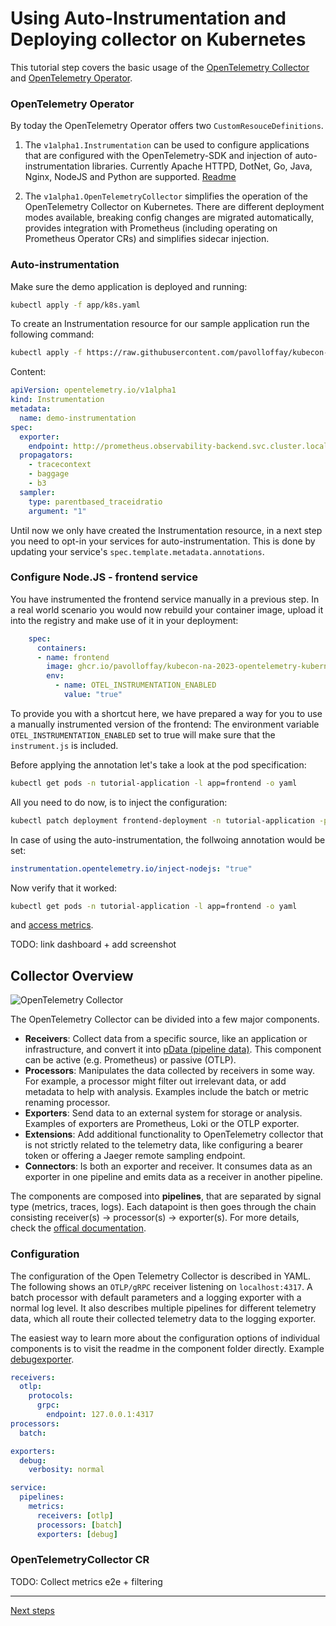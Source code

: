 # Using Auto-Instrumentation and Deploying collector on Kubernetes

This tutorial step covers the basic usage of the [OpenTelemetry Collector](https://github.com/open-telemetry/opentelemetry-collector) and [OpenTelemetry Operator](https://github.com/open-telemetry/opentelemetry-operator).

### OpenTelemetry Operator

By today the OpenTelemetry Operator offers two `CustomResouceDefinitions`.

1. The `v1alpha1.Instrumentation` can be used to configure applications that are configured with the OpenTelemetry-SDK and injection of auto-instrumentation libraries. Currently Apache HTTPD, DotNet, Go, Java, Nginx, NodeJS and Python are supported. [Readme](https://github.com/open-telemetry/opentelemetry-operator/blob/v0.88.0/README.md#opentelemetry-auto-instrumentation-injection)

2. The `v1alpha1.OpenTelemetryCollector` simplifies the operation of the OpenTelemetry Collector on Kubernetes. There are different deployment modes available, breaking config changes are migrated automatically, provides integration with Prometheus (including operating on Prometheus Operator CRs) and simplifies sidecar injection.

### Auto-instrumentation

Make sure the demo application is deployed and running:

```bash
kubectl apply -f app/k8s.yaml
```

To create an Instrumentation resource for our sample application run the following command:

```bash
kubectl apply -f https://raw.githubusercontent.com/pavolloffay/kubecon-na-2023-opentelemetry-kubernetes-metrics-tutorial/main/backend/04-metrics-auto-instrumentation.yaml
```

Content:
```yaml
apiVersion: opentelemetry.io/v1alpha1
kind: Instrumentation
metadata:
  name: demo-instrumentation
spec:
  exporter:
    endpoint: http://prometheus.observability-backend.svc.cluster.local:4318/api/v1/metrics
  propagators:
    - tracecontext
    - baggage
    - b3
  sampler:
    type: parentbased_traceidratio
    argument: "1"
```

Until now we only have created the Instrumentation resource, in a next step you need to opt-in your services for auto-instrumentation. This is done by updating your service's `spec.template.metadata.annotations`.

### Configure Node.JS - frontend service

You have instrumented the frontend service manually in a previous step. In a real world scenario you would now rebuild your container image, upload it into the registry and make use of it in your deployment:

```yaml
    spec:
      containers:
      - name: frontend
        image: ghcr.io/pavolloffay/kubecon-na-2023-opentelemetry-kubernetes-metrics-tutorial-frontend:latest
        env:
          - name: OTEL_INSTRUMENTATION_ENABLED
            value: "true"
```

To provide you with a shortcut here, we have prepared a way for you to use a manually instrumented version of the frontend: The environment variable `OTEL_INSTRUMENTATION_ENABLED` set to true will make sure that the `instrument.js` is included.

Before applying the annotation let's take a look at the pod specification:

```bash
kubectl get pods -n tutorial-application -l app=frontend -o yaml
```

All you need to do now, is to inject the configuration:
```bash
kubectl patch deployment frontend-deployment -n tutorial-application -p '{"spec": {"template":{"metadata":{"annotations":{"instrumentation.opentelemetry.io/inject-sdk":"true"}}}} }'
```

In case of using the auto-instrumentation, the follwoing annotation would be set:

```yaml
instrumentation.opentelemetry.io/inject-nodejs: "true"
```

Now verify that it worked:

```bash
kubectl get pods -n tutorial-application -l app=frontend -o yaml
```
and [access metrics]().

TODO: link dashboard + add screenshot

## Collector Overview

![OpenTelemetry Collector](images/otel-collector.png)


The OpenTelemetry Collector can be divided into a few major components.

- **Receivers**: Collect data from a specific source, like an application or infrastructure, and convert it into [pData (pipeline data)](https://pkg.go.dev/go.opentelemetry.io/collector/consumer/pdata#section-documentation). This component can be active (e.g. Prometheus) or passive (OTLP).
- **Processors**: Manipulates the data collected by receivers in some way. For example, a processor might filter out irrelevant data, or add metadata to help with analysis. Examples include the batch or metric renaming processor.
- **Exporters**: Send data to an external system for storage or analysis. Examples of exporters are Prometheus, Loki or the OTLP exporter.
- **Extensions**: Add additional functionality to OpenTelemetry collector that is not strictly related to the telemetry data, like configuring a bearer token or offering a Jaeger remote sampling endpoint.
- **Connectors**: Is both an exporter and receiver. It consumes data as an exporter in one pipeline and emits data as a receiver in another pipeline.

The components are composed into **pipelines**, that are separated by signal type (metrics, traces, logs). Each datapoint is then goes through the chain consisting receiver(s) -> processor(s) -> exporter(s). For more details, check the [offical documentation](https://opentelemetry.io/docs/collector/).

### Configuration

The configuration of the Open Telemetry Collector is described in YAML. The following shows an `OTLP/gRPC` receiver listening on `localhost:4317`. A batch processor with default parameters and a logging exporter with a normal log level. It also describes multiple pipelines for different telemetry data, which all route their collected telemetry data to the logging exporter.

The easiest way to learn more about the configuration options of individual components is to visit the readme in the component folder directly. Example [debugexporter](https://github.com/open-telemetry/opentelemetry-collector/blob/v0.88.0/exporter/debugexporter#getting-started).

```yaml
receivers:
  otlp:
    protocols:
      grpc:
        endpoint: 127.0.0.1:4317
processors:
  batch:

exporters:
  debug:
    verbosity: normal

service:
  pipelines:
    metrics:
      receivers: [otlp]
      processors: [batch]
      exporters: [debug]
```

### OpenTelemetryCollector CR

TODO: Collect metrics e2e + filtering


---
[Next steps](./05-collecting-prometheus-metrics.md)
